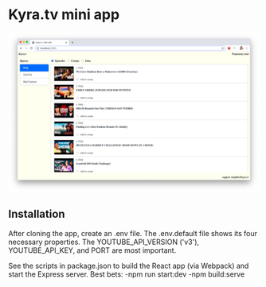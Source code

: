 # Kyra.tv mini app

![cover image](/kyra-grab.png)

## Installation 

After cloning the app, create an .env file. The .env.default file shows its four necessary properties. The YOUTUBE_API_VERSION ('v3'), YOUTUBE_API_KEY, and PORT are most important.

See the scripts in package.json to build the React app (via Webpack) and start the Express server. Best bets: 
    -npm run start:dev
    -npm build:serve
